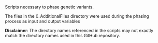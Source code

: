 Scripts necessary to phase genetic variants. 

The files in the 0_AdditionalFiles directory were used during the phasing process as input and output variables

**Disclaimer**: The directory names referenced in the scripts may not exactly match the directory names used in this GitHub repository.
